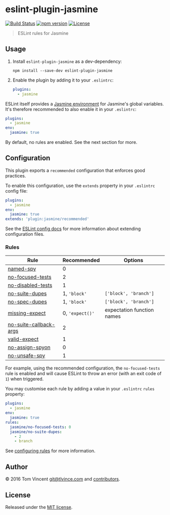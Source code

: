 # eslint-plugin-jasmine

[![Build Status][travis-image]][travis-url]
[![npm version][npm-image]][npm-url]
[![License][license-image]][license-url]

[travis-url]: https://travis-ci.org/tlvince/eslint-plugin-jasmine
[travis-image]: https://img.shields.io/travis/tlvince/eslint-plugin-jasmine.svg
[npm-url]: https://www.npmjs.com/package/eslint-plugin-jasmine
[npm-image]: https://img.shields.io/npm/v/eslint-plugin-jasmine.svg
[license-url]: https://opensource.org/licenses/MIT
[license-image]: https://img.shields.io/npm/l/eslint-plugin-jasmine.svg

> ESLint rules for Jasmine

## Usage

1. Install `eslint-plugin-jasmine` as a dev-dependency:

    ```shell
    npm install --save-dev eslint-plugin-jasmine
    ```

2. Enable the plugin by adding it to your `.eslintrc`:

    ```yaml
    plugins:
      - jasmine
    ```

ESLint itself provides a [Jasmine environment][env] for Jasmine's global
variables. It's therefore recommended to also enable it in your `.eslintrc`:

```yaml
plugins:
  - jasmine
env:
  jasmine: true
```

By default, no rules are enabled. See the next section for more.

[env]: http://eslint.org/docs/user-guide/configuring#specifying-environments

## Configuration

This plugin exports a `recommended` configuration that enforces good practices.

To enable this configuration, use the `extends` property in your `.eslintrc`
config file:

```yaml
plugins:
  - jasmine
env:
  jasmine: true
extends: 'plugin:jasmine/recommended'
```

See the [ESLint config docs][] for more information about extending
configuration files.

[eslint config docs]: http://eslint.org/docs/user-guide/configuring#extending-configuration-files

### Rules

Rule                         | Recommended      | Options
----                         | -----------      | -------
[named-spy][]                | 0                |
[no-focused-tests][]         | 2                |
[no-disabled-tests][]        | 1                |
[no-suite-dupes][]           | 1, `'block'`     | `['block', 'branch']`
[no-spec-dupes][]            | 1, `'block'`     | `['block', 'branch']`
[missing-expect][]           | 0, `'expect()'`  | expectation function names
[no-suite-callback-args][]   | 2                |
[valid-expect][]             | 1                |
[no-assign-spyon][]          | 0                |
[no-unsafe-spy][]            | 1                |

For example, using the recommended configuration, the `no-focused-tests` rule
is enabled and will cause ESLint to throw an error (with an exit code of `1`)
when triggered.

You may customise each rule by adding a value in your `.eslintrc` `rules`
property:

```yaml
plugins:
  - jasmine
env:
  jasmine: true
rules:
  jasmine/no-focused-tests: 0
  jasmine/no-suite-dupes:
    - 2
    - branch
```

See [configuring rules][] for more information.

[named-spy]: docs/rules/named-spy.md
[no-focused-tests]: docs/rules/no-focused-tests.md
[no-disabled-tests]: docs/rules/no-disabled-tests.md
[no-suite-dupes]: docs/rules/no-suite-dupes.md
[no-spec-dupes]: docs/rules/no-spec-dupes.md
[missing-expect]: docs/rules/missing-expect.md
[no-suite-callback-args]: docs/rules/no-suite-callback-args.md
[valid-expect]: docs/rules/valid-expect.md
[no-assign-spyon]: docs/rules/no-assign-spyon.md
[no-unsafe-spy]: docs/rules/no-unsafe-spy.md

[configuring rules]: http://eslint.org/docs/user-guide/configuring#configuring-rules

## Author

© 2016 Tom Vincent <git@tlvince.com> and [contributors][].

[contributors]: https://github.com/tlvince/eslint-plugin-jasmine/graphs/contributors

## License

Released under the [MIT license](http://tlvince.mit-license.org).
